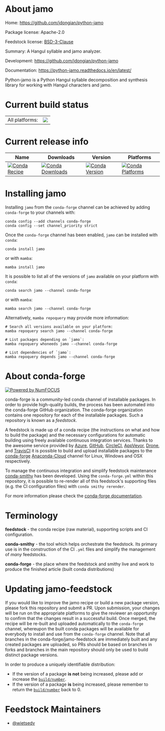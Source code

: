 About jamo
==========

Home: https://github.com/jdongian/python-jamo

Package license: Apache-2.0

Feedstock license: [BSD-3-Clause](https://github.com/conda-forge/jamo-feedstock/blob/main/LICENSE.txt)

Summary: A Hangul syllable and jamo analyzer.

Development: https://github.com/jdongian/python-jamo

Documentation: https://python-jamo.readthedocs.io/en/latest/

Python-jamo is a Python Hangul syllable decomposition and synthesis library for working with Hangul characters and jamo.


Current build status
====================


<table><tr><td>All platforms:</td>
    <td>
      <a href="https://dev.azure.com/conda-forge/feedstock-builds/_build/latest?definitionId=17543&branchName=main">
        <img src="https://dev.azure.com/conda-forge/feedstock-builds/_apis/build/status/jamo-feedstock?branchName=main">
      </a>
    </td>
  </tr>
</table>

Current release info
====================

| Name | Downloads | Version | Platforms |
| --- | --- | --- | --- |
| [![Conda Recipe](https://img.shields.io/badge/recipe-jamo-green.svg)](https://anaconda.org/conda-forge/jamo) | [![Conda Downloads](https://img.shields.io/conda/dn/conda-forge/jamo.svg)](https://anaconda.org/conda-forge/jamo) | [![Conda Version](https://img.shields.io/conda/vn/conda-forge/jamo.svg)](https://anaconda.org/conda-forge/jamo) | [![Conda Platforms](https://img.shields.io/conda/pn/conda-forge/jamo.svg)](https://anaconda.org/conda-forge/jamo) |

Installing jamo
===============

Installing `jamo` from the `conda-forge` channel can be achieved by adding `conda-forge` to your channels with:

```
conda config --add channels conda-forge
conda config --set channel_priority strict
```

Once the `conda-forge` channel has been enabled, `jamo` can be installed with `conda`:

```
conda install jamo
```

or with `mamba`:

```
mamba install jamo
```

It is possible to list all of the versions of `jamo` available on your platform with `conda`:

```
conda search jamo --channel conda-forge
```

or with `mamba`:

```
mamba search jamo --channel conda-forge
```

Alternatively, `mamba repoquery` may provide more information:

```
# Search all versions available on your platform:
mamba repoquery search jamo --channel conda-forge

# List packages depending on `jamo`:
mamba repoquery whoneeds jamo --channel conda-forge

# List dependencies of `jamo`:
mamba repoquery depends jamo --channel conda-forge
```


About conda-forge
=================

[![Powered by
NumFOCUS](https://img.shields.io/badge/powered%20by-NumFOCUS-orange.svg?style=flat&colorA=E1523D&colorB=007D8A)](https://numfocus.org)

conda-forge is a community-led conda channel of installable packages.
In order to provide high-quality builds, the process has been automated into the
conda-forge GitHub organization. The conda-forge organization contains one repository
for each of the installable packages. Such a repository is known as a *feedstock*.

A feedstock is made up of a conda recipe (the instructions on what and how to build
the package) and the necessary configurations for automatic building using freely
available continuous integration services. Thanks to the awesome service provided by
[Azure](https://azure.microsoft.com/en-us/services/devops/), [GitHub](https://github.com/),
[CircleCI](https://circleci.com/), [AppVeyor](https://www.appveyor.com/),
[Drone](https://cloud.drone.io/welcome), and [TravisCI](https://travis-ci.com/)
it is possible to build and upload installable packages to the
[conda-forge](https://anaconda.org/conda-forge) [Anaconda-Cloud](https://anaconda.org/)
channel for Linux, Windows and OSX respectively.

To manage the continuous integration and simplify feedstock maintenance
[conda-smithy](https://github.com/conda-forge/conda-smithy) has been developed.
Using the ``conda-forge.yml`` within this repository, it is possible to re-render all of
this feedstock's supporting files (e.g. the CI configuration files) with ``conda smithy rerender``.

For more information please check the [conda-forge documentation](https://conda-forge.org/docs/).

Terminology
===========

**feedstock** - the conda recipe (raw material), supporting scripts and CI configuration.

**conda-smithy** - the tool which helps orchestrate the feedstock.
                   Its primary use is in the construction of the CI ``.yml`` files
                   and simplify the management of *many* feedstocks.

**conda-forge** - the place where the feedstock and smithy live and work to
                  produce the finished article (built conda distributions)


Updating jamo-feedstock
=======================

If you would like to improve the jamo recipe or build a new
package version, please fork this repository and submit a PR. Upon submission,
your changes will be run on the appropriate platforms to give the reviewer an
opportunity to confirm that the changes result in a successful build. Once
merged, the recipe will be re-built and uploaded automatically to the
`conda-forge` channel, whereupon the built conda packages will be available for
everybody to install and use from the `conda-forge` channel.
Note that all branches in the conda-forge/jamo-feedstock are
immediately built and any created packages are uploaded, so PRs should be based
on branches in forks and branches in the main repository should only be used to
build distinct package versions.

In order to produce a uniquely identifiable distribution:
 * If the version of a package **is not** being increased, please add or increase
   the [``build/number``](https://docs.conda.io/projects/conda-build/en/latest/resources/define-metadata.html#build-number-and-string).
 * If the version of a package **is** being increased, please remember to return
   the [``build/number``](https://docs.conda.io/projects/conda-build/en/latest/resources/define-metadata.html#build-number-and-string)
   back to 0.

Feedstock Maintainers
=====================

* [@wietsedv](https://github.com/wietsedv/)

